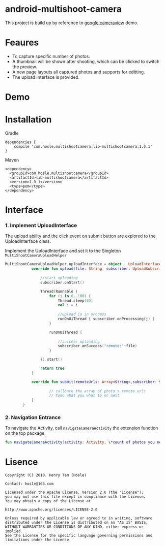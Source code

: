 # android-multishoot-camera

This project is build up by reference to [google cameraview](https://github.com/google/cameraview.git) demo.

# Feaures

* To capture specific number of photos.
* A thumbnail will be shown after shooting, which can be clicked to switch the preview.
* A new page layouts all captured photos and supports for editting.
* The upload interface is provided.

# Demo

# Installation

Gradle

```
dependencies {
	compile 'com.hosle.multishootcamera:lib-multishootcamera:1.0.1'
}
```

Maven

```
<dependency>
  <groupId>com.hosle.multishootcamera</groupId>
  <artifactId>lib-multishootcamera</artifactId>
  <version>1.0.1</version>
  <type>pom</type>
</dependency>
```

# Interface

### 1. Implement UploadInterface

The upload ability and the click event on submit button are explored to the UploadInterface class.

Implement the UploadInterface and set it to the Singleton `MultiShootCameraUploadHelper`

```kotlin
MultiShootCameraUploadHelper.uploadInterface = object : UploadInterface {
            override fun upload(file: String, subscriber: UploadSubscriber): Boolean {
          		
          		//start uploading
                subscriber.onStart()

                Thread(Runnable {
                    for (i in 0..100) {
                        Thread.sleep(60)
                        val j = i
                        
                        //upload is in process
                        runOnUiThread { subscriber.onProcessing(j) }
                    }

                    runOnUiThread {
                    
                        //success uploading
                        subscriber.onSuccess("remote:"+file)
                    }

                }).start()

                return true
            }

            override fun submit(remoteUrls: Array<String>,subscriber: SubmitSubscriber){
            
            		// callback the array of photo's remote urls
            		// todo what you what to on next
            }
        }
```


### 2. Navigation Entrance

To navigate the Activity, call `navigateCameraActivity` the extension function on the top package.

```kotlin
fun navigateCameraActivity(activity: Activity, \*count of photos you need*\shootCounts: Int)
```

# Lisence

```
Copyright (C) 2018. Henry Tam (Hosle) 

Contact: hosle@163.com

Licensed under the Apache License, Version 2.0 (the "License");
you may not use this file except in compliance with the License.
You may obtain a copy of the License at 

http://www.apache.org/licenses/LICENSE-2.0

Unless required by applicable law or agreed to in writing, software distributed under the License is distributed on an "AS IS" BASIS, WITHOUT WARRANTIES OR CONDITIONS OF ANY KIND, either express or implied.
See the License for the specific language governing permissions and limitations under the License.
```